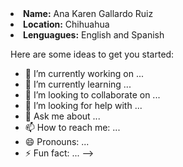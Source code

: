 <li><b>Name:</b> Ana Karen Gallardo Ruiz</li>
<li><b>Location:</b> Chihuahua</li>
<li><b>Lenguagues:</b> English and Spanish </li>

Here are some ideas to get you started:

- 🔭 I’m currently working on ...
- 🌱 I’m currently learning ...
- 👯 I’m looking to collaborate on ...
- 🤔 I’m looking for help with ...
- 💬 Ask me about ...
- 📫 How to reach me: ...
- 😄 Pronouns: ...
- ⚡ Fun fact: ...
-->
